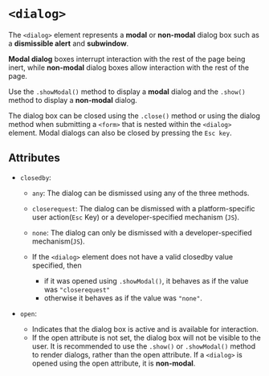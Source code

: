 # `<dialog>`

The `<dialog>` element represents a **modal** or **non-modal** dialog box such as a **dismissible alert** and **subwindow**.

**Modal dialog** boxes interrupt interaction with the rest of the page being inert, while **non-modal** dialog boxes allow interaction with the rest of the page.

Use the `.showModal()` method to display a **modal** dialog and the `.show()` method to display a **non-modal** dialog. 

The dialog box can be closed using the `.close()` method or using the dialog method when submitting a `<form>` that is nested within the `<dialog>` element. Modal dialogs can also be closed by pressing the `Esc key`.

## Attributes

- `closedby`: 
  - `any`: The dialog can be dismissed using any of the three methods.

  - `closerequest`: The dialog can be dismissed with a platform-specific user action(`Esc` Key) or a developer-specified mechanism (`JS`).
  - `none`: The dialog can only be dismissed with a developer-specified mechanism(`JS`).

  - If the `<dialog>` element does not have a valid closedby value specified, then 
    - if it was opened using `.showModal()`, it behaves as if the value was `"closerequest"`
    - otherwise it behaves as if the value was `"none"`.

- `open`:
  - Indicates that the dialog box is active and is available for interaction.
  - If the open attribute is not set, the dialog box will not be visible to the user. It is recommended to use the `.show()` or `.showModal()` method to render dialogs, rather than the open attribute. If a `<dialog>` is opened using the open attribute, it is **non-modal**.
